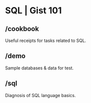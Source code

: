 SQL | Gist 101
==============

/cookbook
---------
Useful receipts for tasks related to SQL.

/demo
-------
Sample databases & data for test.

/sql
----
Diagnosis of SQL language basics.
